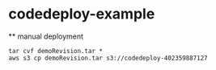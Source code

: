 # codedeploy-example

** manual deployment

    tar cvf demoRevision.tar *
    aws s3 cp demoRevision.tar s3://codedeploy-402359887127